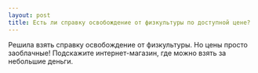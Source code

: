 ```yaml
---
layout: post 
title: Есть ли справку освобождение от физкультуры по доступной цене? 
--- 
```

Решила взять справку освобождение от физкультуры. Но цены просто заоблачные! Подскажите интернет-магазин, где можно взять за небольшие деньги. 